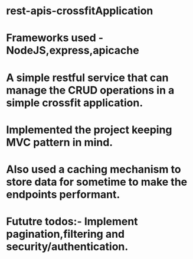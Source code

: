 # rest-apis-crossfitApplication
# Frameworks used - NodeJS,express,apicache
# A simple restful service that can manage the CRUD operations in a simple crossfit application.
# Implemented the project keeping MVC pattern in mind.
# Also used a caching mechanism to store data for sometime to make the endpoints performant.
# Fututre todos:- Implement pagination,filtering and security/authentication.
